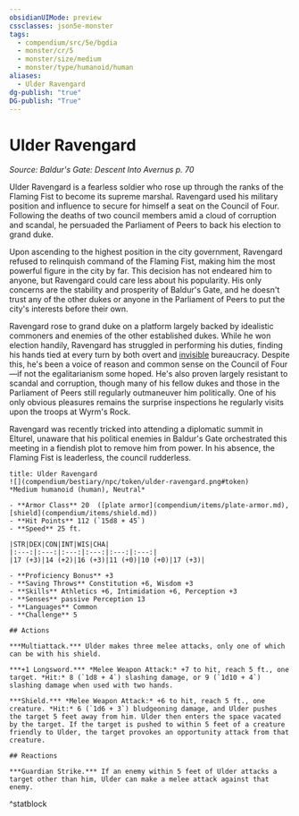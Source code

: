 ```yaml
---
obsidianUIMode: preview
cssclasses: json5e-monster
tags:
  - compendium/src/5e/bgdia
  - monster/cr/5
  - monster/size/medium
  - monster/type/humanoid/human
aliases:
  - Ulder Ravengard
dg-publish: "true"
DG-publish: "True"
---
```

# Ulder Ravengard
*Source: Baldur's Gate: Descent Into Avernus p. 70*  

Ulder Ravengard is a fearless soldier who rose up through the ranks of the Flaming Fist to become its supreme marshal. Ravengard used his military position and influence to secure for himself a seat on the Council of Four. Following the deaths of two council members amid a cloud of corruption and scandal, he persuaded the Parliament of Peers to back his election to grand duke.

Upon ascending to the highest position in the city government, Ravengard refused to relinquish command of the Flaming Fist, making him the most powerful figure in the city by far. This decision has not endeared him to anyone, but Ravengard could care less about his popularity. His only concerns are the stability and prosperity of Baldur's Gate, and he doesn't trust any of the other dukes or anyone in the Parliament of Peers to put the city's interests before their own.

Ravengard rose to grand duke on a platform largely backed by idealistic commoners and enemies of the other established dukes. While he won election handily, Ravengard has struggled in performing his duties, finding his hands tied at every turn by both overt and [invisible](rules/conditions.md#invisible) bureaucracy. Despite this, he's been a voice of reason and common sense on the Council of Four—if not the egalitarianism some hoped. He's also proven largely resistant to scandal and corruption, though many of his fellow dukes and those in the Parliament of Peers still regularly outmaneuver him politically. One of his only obvious pleasures remains the surprise inspections he regularly visits upon the troops at Wyrm's Rock.

Ravengard was recently tricked into attending a diplomatic summit in Elturel, unaware that his political enemies in Baldur's Gate orchestrated this meeting in a fiendish plot to remove him from power. In his absence, the Flaming Fist is leaderless, the council rudderless.

```ad-statblock
title: Ulder Ravengard
![](compendium/bestiary/npc/token/ulder-ravengard.png#token)
*Medium humanoid (human), Neutral*

- **Armor Class** 20  ([plate armor](compendium/items/plate-armor.md), [shield](compendium/items/shield.md))
- **Hit Points** 112 (`15d8 + 45`)
- **Speed** 25 ft.

|STR|DEX|CON|INT|WIS|CHA|
|:---:|:---:|:---:|:---:|:---:|:---:|
|17 (+3)|14 (+2)|16 (+3)|11 (+0)|10 (+0)|17 (+3)|

- **Proficiency Bonus** +3
- **Saving Throws** Constitution +6, Wisdom +3
- **Skills** Athletics +6, Intimidation +6, Perception +3
- **Senses** passive Perception 13
- **Languages** Common
- **Challenge** 5

## Actions

***Multiattack.*** Ulder makes three melee attacks, only one of which can be with his shield.

***+1 Longsword.*** *Melee Weapon Attack:* +7 to hit, reach 5 ft., one target. *Hit:* 8 (`1d8 + 4`) slashing damage, or 9 (`1d10 + 4`) slashing damage when used with two hands.

***Shield.*** *Melee Weapon Attack:* +6 to hit, reach 5 ft., one creature. *Hit:* 6 (`1d6 + 3`) bludgeoning damage, and Ulder pushes the target 5 feet away from him. Ulder then enters the space vacated by the target. If the target is pushed to within 5 feet of a creature friendly to Ulder, the target provokes an opportunity attack from that creature.

## Reactions

***Guardian Strike.*** If an enemy within 5 feet of Ulder attacks a target other than him, Ulder can make a melee attack against that enemy.
```
^statblock